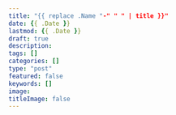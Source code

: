```yaml
---
title: "{{ replace .Name "-" " " | title }}"
date: {{ .Date }}
lastmod: {{ .Date }}
draft: true
description: 
tags: []
categories: []
type: "post"
featured: false
keywords: []
image: 
titleImage: false
---
```


